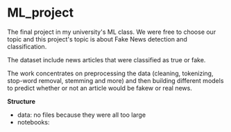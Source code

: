 # ML_project
The final project in my university's ML class. We were free to choose our topic and this project's topic is about Fake News detection and classification. 

The dataset include news articles that were classified as true or fake. 

The work concentrates on preprocessing the data (cleaning, tokenizing, stop-word removal, stemming and more) and then building different models to predict whether or not an article would be fakew or real news.

**Structure**

- data: no files because they were all too large
- notebooks: 
